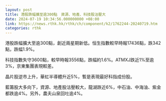 ```yaml
---
layout: post
title: 港股跌幅擴至逾300點　資源、地產、科技股沽壓大
date: 2024-07-19 10:34:56.000000000 +08:00
link: https://news.rthk.hk/rthk/ch/component/k2/1762244-20240719.htm
categories: rthk
---
```


港股跌幅擴大至逾300點，創近兩星期新低。恒生指數較早時報17436點，跌342點，跌幅1.9%。

科技指數失守3600點，較早時報3556點，跌幅約1.6%。ATMXJ跌近1%至逾3%，京東集團表現較差。

晶片股逆市上升，華虹半導體升近5%，暫是表現最好科指成份股。

藍籌股大多向下，資源、地產股沽壓較大，龍湖跌近6%，中石油、中海油、紫金都跌逾4%。另外，農夫山泉回吐逾4%。
